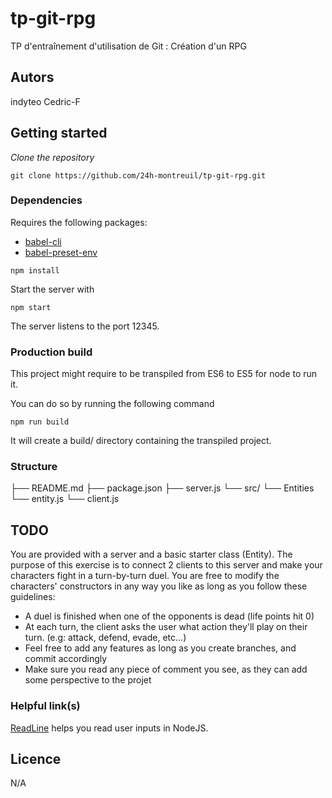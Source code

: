 # tp-git-rpg
TP d'entraînement d'utilisation de Git : Création d'un RPG

## Autors
indyteo
Cedric-F

## Getting started
_Clone the repository_

```
git clone https://github.com/24h-montreuil/tp-git-rpg.git
```

### Dependencies
Requires the following packages:

* [babel-cli](https://babeljs.io/docs/en/babel-cli)
* [babel-preset-env](https://babeljs.io/docs/en/babel-preset-env)

```
npm install
```

Start the server with

```
npm start
```

The server listens to the port 12345.

### Production build
This project might require to be transpiled from ES6 to ES5 for node to run it.

You can do so by running the following command

```
npm run build
```

It will create a build/ directory containing the transpiled project.

### Structure
├── README.md
├── package.json
├── server.js
└── src/
    └── Entities
        └── entity.js
    └── client.js

## TODO
You are provided with a server and a basic starter class (Entity).
The purpose of this exercise is to connect 2 clients to this server and make your characters fight in a turn-by-turn duel.
You are free to modify the characters' constructors in any way you like as long as you follow these guidelines:
- A duel is finished when one of the opponents is dead (life points hit 0)
- At each turn, the client asks the user what action they'll play on their turn. (e.g: attack, defend, evade, etc...)
- Feel free to add any features as long as you create branches, and commit accordingly
- Make sure you read any piece of comment you see, as they can add some perspective to the projet

### Helpful link(s)
[ReadLine](https://nodejs.org/api/readline.html#readline_readline) helps you read user inputs in NodeJS.

## Licence
N/A